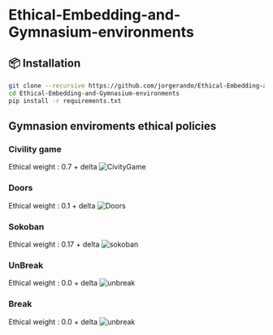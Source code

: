 # Ethical-Embedding-and-Gymnasium-environments


## 📦 Installation

```bash
git clone --recursive https://github.com/jorgerando/Ethical-Embedding-and-Gymnasium-environments.git
cd Ethical-Embedding-and-Gymnasium-environments
pip install -r requirements.txt
```
## Gymnasion enviroments ethical policies

### Civility game
Ethical weight : 0.7 + delta
![CivityGame](https://github.com/user-attachments/assets/d1d19553-9f8c-4a05-a9ea-3b5ab70453c5)
### Doors 
Ethical weight : 0.1 + delta
![Doors](https://github.com/user-attachments/assets/eae1cb27-56ac-4edb-9346-78e3502cbcbb)
### Sokoban 
Ethical weight : 0.17 + delta
![sokoban](https://github.com/user-attachments/assets/224683fc-cb21-4d05-a41e-03135039a02a)
### UnBreak 
Ethical weight : 0.0 + delta
![unbreak](https://github.com/user-attachments/assets/1463f53c-2973-4715-b44f-6e4f7a3622ac)
### Break
Ethical weight : 0.0 + delta
![unbreak](https://github.com/user-attachments/assets/9576f8a9-9e61-45bd-b6b0-dc7d52fa31d4)



